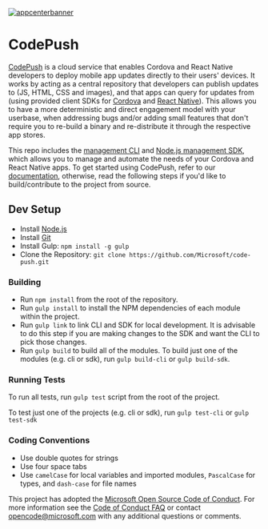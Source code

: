 [![appcenterbanner](https://user-images.githubusercontent.com/31293287/32969262-3cc5d48a-cb99-11e7-91bf-fa57c67a371c.png)](http://microsoft.github.io/code-push/)

# CodePush

[CodePush](https://microsoft.github.io/code-push) is a cloud service that enables Cordova and React Native developers to deploy mobile app updates directly to their users' devices. It works by acting as a central repository that developers can publish updates to (JS, HTML, CSS and images), and that apps can query for updates from (using provided client SDKs for [Cordova](https://github.com/Microsoft/cordova-plugin-code-push) and [React Native](https://github.com/Microsoft/react-native-code-push)). This allows you to have a more deterministic and direct engagement model with your userbase, when addressing bugs and/or adding small features that don't require you to re-build a binary and re-distribute it through the respective app stores.

This repo includes the [management CLI](https://github.com/Microsoft/code-push/tree/master/cli) and [Node.js management SDK](https://github.com/Microsoft/code-push/tree/master/sdk), which allows you to manage and automate the needs of your Cordova and React Native apps. To get started using CodePush, refer to our [documentation](https://docs.microsoft.com/en-us/appcenter/distribution/codepush/), otherwise, read the following steps if you'd like to build/contribute to the project from source.

## Dev Setup

* Install [Node.js](https://nodejs.org/)
* Install [Git](http://www.git-scm.com/)
* Install Gulp: `npm install -g gulp`
* Clone the Repository: `git clone https://github.com/Microsoft/code-push.git`

### Building

* Run `npm install` from the root of the repository.
* Run `gulp install` to install the NPM dependencies of each module within the project.
* Run `gulp link` to link CLI and SDK for local development. It is advisable to do this step if you are making changes to the SDK and want the CLI to pick those changes.
* Run `gulp build` to build all of the modules. To build just one of the modules (e.g. cli or sdk), run `gulp build-cli` or `gulp build-sdk`.

### Running Tests

To run all tests, run `gulp test` script from the root of the project.

To test just one of the projects (e.g. cli or sdk), run `gulp test-cli` or `gulp test-sdk`

### Coding Conventions

* Use double quotes for strings
* Use four space tabs
* Use `camelCase` for local variables and imported modules, `PascalCase` for types, and `dash-case` for file names

This project has adopted the [Microsoft Open Source Code of Conduct](https://opensource.microsoft.com/codeofconduct/). For more information see the [Code of Conduct FAQ](https://opensource.microsoft.com/codeofconduct/faq/) or contact [opencode@microsoft.com](mailto:opencode@microsoft.com) with any additional questions or comments.
